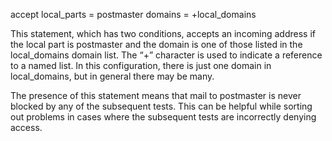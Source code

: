 

accept  local_parts   = postmaster
        domains       = +local_domains

This statement, which has two conditions, accepts an incoming address if the local part is postmaster and the domain is one of those listed in the local_domains domain list. The “+” character is used to indicate a reference to a named list. In this configuration, there is just one domain in local_domains, but in general there may be many.

The presence of this statement means that mail to postmaster is never blocked by any of the subsequent tests. This can be helpful while sorting out problems in cases where the subsequent tests are incorrectly denying access. 
